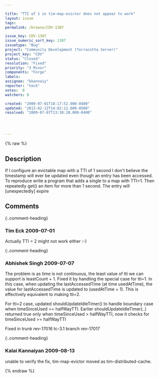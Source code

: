 ```yaml
---

title: "TTI of 1 in tim-map-evictor does not appear to work"
layout: issue
tags: 
permalink: /browse/CDV-1307

issue_key: CDV-1307
issue_numeric_sort_key: 1307
issuetype: "Bug"
project: "Community Development (Terracotta Server)"
project_key: "CDV"
status: "Closed"
resolution: "Fixed"
priority: "3 Minor"
components: "Forge"
labels: 
assignee: "kkannaiy"
reporter: "teck"
votes:  0
watchers: 0

created: "2009-07-01T18:17:52.000-0400"
updated: "2013-02-12T14:02:12.000-0500"
resolved: "2009-07-07T13:30:20.000-0400"




---
```


{% raw %}

## Description

<div markdown="1" class="description">

If I configure an evictable map with a TTI of 1 second I don't believe the timestamp will ever be updated even though an entry has been accessed. To reproduce write a program that adds a single to a map with TTI=1. Then repeatedly get() an item for more than 1 second. The entry will [unexpectedly] expire 

</div>

## Comments


{:.comment-heading}
### **Tim Eck** <span class="date">2009-07-01</span>

<div markdown="1" class="comment">

Actually TTI = 2 might not work either :-)

</div>


{:.comment-heading}
### **Abhishek Singh** <span class="date">2009-07-07</span>

<div markdown="1" class="comment">

The problem is as time is not continuous, the least value of tti we can support is leastCount + 1.
Fixed it by handling the special case for tti=1.
In this case, when updating the lastAccessedTime (at time usedAtTime), the value for lastAccessedTime is updated to (usedAtTime + 1). This is effectively equivalent to making tti=2.

For tti=2 case, updated shouldUpdateIdleTimer() to handle boundary case when timeSinceUsed == halfWayTTI. Earlier shouldUpdateIdleTimer(..) returned true only when timeSinceUsed > halfWayTTI, now it checks for timeSinceUsed >= halfWayTTI

Fixed in trunk rev-17016
tc-3.1 branch rev-17017

</div>


{:.comment-heading}
### **Kalai Kannaiyan** <span class="date">2009-08-13</span>

<div markdown="1" class="comment">

unable to verify the fix, tim-map-evictor moved as tim-distributed-cache.

</div>



{% endraw %}
